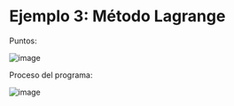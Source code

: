 # Ejemplo 3: Método Lagrange

Puntos:

![image](https://github.com/22030130/Numerical-Methods-/assets/147437999/c0545805-4993-4852-a761-22b20f4d57f5)

Proceso del programa:

![image](https://github.com/22030130/Numerical-Methods-/assets/147437999/108fc5f9-54f1-4afe-aae5-6a58afb1c070)


